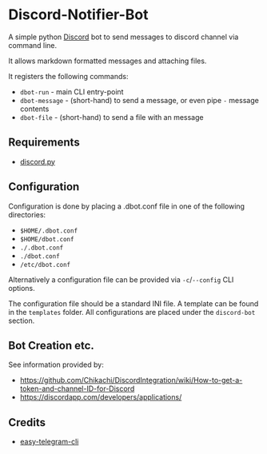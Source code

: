 Discord-Notifier-Bot
====================

A simple python [Discord](https://discordapp.com/) bot to send messages to discord channel via command line.

It allows markdown formatted messages and attaching files.

It registers the following commands:

- `dbot-run` - main CLI entry-point
- `dbot-message` - (short-hand) to send a message, or even pipe `-` message contents
- `dbot-file` - (short-hand) to send a file with an message

## Requirements

- [discord.py](https://github.com/Rapptz/discord.py)

## Configuration

Configuration is done by placing a .dbot.conf file in one of the following directories:

   * `$HOME/.dbot.conf`
   * `$HOME/dbot.conf`
   * `./.dbot.conf`
   * `./dbot.conf`
   * `/etc/dbot.conf`

Alternatively a configuration file can be provided via `-c`/`--config` CLI options.

The configuration file should be a standard INI file. A template can be found in the `templates` folder. All configurations are placed under the `discord-bot` section.

## Bot Creation etc.

See information provided by:

- https://github.com/Chikachi/DiscordIntegration/wiki/How-to-get-a-token-and-channel-ID-for-Discord
- https://discordapp.com/developers/applications/

## Credits

* [easy-telegram-cli](https://github.com/JaBorst/easy-telegram-cli)